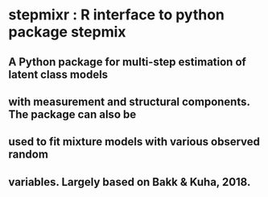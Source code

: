 # stepmixr : R interface to python package stepmix
## A Python package for multi-step estimation of latent class models
## with measurement and structural components. The package can also be
## used to fit mixture models with various observed random
## variables. Largely based on Bakk & Kuha, 2018. 
